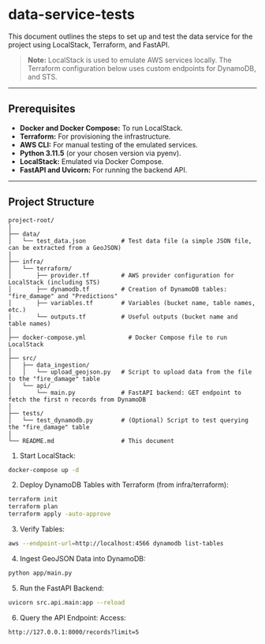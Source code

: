 # data-service-tests

This document outlines the steps to set up and test the data service for the project using LocalStack, Terraform, and FastAPI.

> **Note:** LocalStack is used to emulate AWS services locally. The Terraform configuration below uses custom endpoints for DynamoDB, and STS.

---

## Prerequisites

- **Docker and Docker Compose:** To run LocalStack.
- **Terraform:** For provisioning the infrastructure.
- **AWS CLI:** For manual testing of the emulated services.
- **Python 3.11.5** (or your chosen version via pyenv).
- **LocalStack:** Emulated via Docker Compose.
- **FastAPI and Uvicorn:** For running the backend API.

---

## Project Structure

```pgsql
project-root/
│
├── data/
│   └── test_data.json          # Test data file (a simple JSON file, can be extracted from a GeoJSON)
│
├── infra/
│   └── terraform/
│       ├── provider.tf         # AWS provider configuration for LocalStack (including STS)   
│       ├── dynamodb.tf         # Creation of DynamoDB tables: "fire_damage" and "Predictions"
│       ├── variables.tf        # Variables (bucket name, table names, etc.)
│       └── outputs.tf          # Useful outputs (bucket name and table names)
│
├── docker-compose.yml            # Docker Compose file to run LocalStack
│
├── src/
│   ├── data_ingestion/
│   │   └── upload_geojson.py   # Script to upload data from the file to the "fire_damage" table
│   └── api/
│       └── main.py             # FastAPI backend: GET endpoint to fetch the first n records from DynamoDB
│
├── tests/
│   └── test_dynamodb.py        # (Optional) Script to test querying the "fire_damage" table
│
└── README.md                   # This document
```

1. Start LocalStack:

```bash
docker-compose up -d
```
2. Deploy DynamoDB Tables with Terraform (from infra/terraform):

```bash
terraform init
terraform plan
terraform apply -auto-approve
```
3. Verify Tables:

```bash
aws --endpoint-url=http://localhost:4566 dynamodb list-tables
```

4. Ingest GeoJSON Data into DynamoDB:

```bash
python app/main.py
```

5. Run the FastAPI Backend:

```bash
uvicorn src.api.main:app --reload
```

6. Query the API Endpoint: Access:

```bash
http://127.0.0.1:8000/records?limit=5
```
